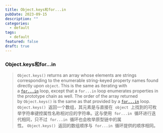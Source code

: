 ```yaml
---
title: Object.keys和for...in
pubDate: 2023-09-15
description: ""
categories:
  - default
tags:
  - default
featured: false
draft: true
---
```

### Object.keys和for...in
> `Object.keys()` returns an array whose elements are strings corresponding to the enumerable string-keyed property names found directly upon `object`. This is the same as iterating with a [`for...in`](https://developer.mozilla.org/en-US/docs/Web/JavaScript/Reference/Statements/for...in) loop, except that a `for...in` loop enumerates properties in the prototype chain as well. The order of the array returned by `Object.keys()` is the same as that provided by a [`for...in`](https://developer.mozilla.org/en-US/docs/Web/JavaScript/Reference/Statements/for...in) loop.
> `Object.keys()`  返回一个数组，其元素是与直接在  `object`  上找到的可枚举字符串键控属性名称相对应的字符串。这与使用  `for...in`  循环进行迭代相同，只不过  `for...in`  循环也会枚举原型链中的属性。 `Object.keys()`  返回的数组顺序与  `for...in`  循环提供的顺序相同。